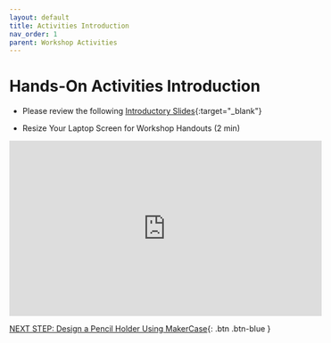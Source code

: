 ```yaml
---
layout: default
title: Activities Introduction
nav_order: 1
parent: Workshop Activities
---
```

# Hands-On Activities Introduction

- Please review the following [Introductory Slides](https://docs.google.com/presentation/d/1VbgItM_aRbBeTPhDEidvCN5_U1dzWZaruOFG76OqU7k/edit#slide=id.g43cf57a7c2_0_0){:target="_blank"}


- Resize Your Laptop Screen for Workshop Handouts (2 min)<br>
<iframe width="560" height="315" src="https://www.youtube.com/embed/Igk5hZUfzN0" title="YouTube video player" frameborder="0" allow="accelerometer; autoplay; clipboard-write; encrypted-media; gyroscope; picture-in-picture" allowfullscreen></iframe>

[NEXT STEP: Design a Pencil Holder Using MakerCase](1-Pencil_Holder.html){: .btn .btn-blue }
